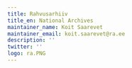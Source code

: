 ```yaml
---
title: Rahvusarhiiv
title_en: National Archives
maintainer_name: Koit Saarevet
maintainer_email: koit.saarevet@ra.ee
description: ''
twitter: ''
logo: ra.PNG
---
```

